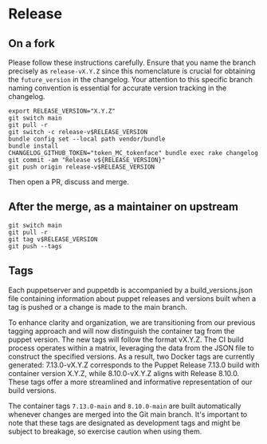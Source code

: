 # Release

## On a fork

Please follow these instructions carefully. Ensure that you name the branch precisely as `release-vX.Y.Z` since this nomenclature is crucial for obtaining the `future_version` in the changelog. Your attention to this specific branch naming convention is essential for accurate version tracking in the changelog.

```shell
export RELEASE_VERSION="X.Y.Z"
git switch main
git pull -r
git switch -c release-v$RELEASE_VERSION
bundle config set --local path vendor/bundle
bundle install
CHANGELOG_GITHUB_TOKEN="token_MC_tokenface" bundle exec rake changelog
git commit -am "Release v${RELEASE_VERSION}"
git push origin release-v$RELEASE_VERSION
```

Then open a PR, discuss and merge.

## After the merge, as a maintainer on upstream

```shell
git switch main
git pull -r
git tag v$RELEASE_VERSION
git push --tags
```

## Tags

Each puppetserver and puppetdb is accompanied by a build_versions.json file containing information about puppet releases and versions built when a tag is pushed or a change is made to the main branch.

To enhance clarity and organization, we are transitioning from our previous tagging approach and will now distinguish the container tag from the puppet version. The new tags will follow the format vX.Y.Z. The CI build process operates within a matrix, leveraging the data from the JSON file to construct the specified versions. As a result, two Docker tags are currently generated: 7.13.0-vX.Y.Z corresponds to the Puppet Release 7.13.0 build with container version X.Y.Z, while 8.10.0-vX.Y.Z aligns with Release 8.10.0. These tags offer a more streamlined and informative representation of our build versions.

The container tags `7.13.0-main` and `8.10.0-main` are built automatically whenever changes are merged into the Git main branch. It's important to note that these tags are designated as development tags and might be subject to breakage, so exercise caution when using them.
